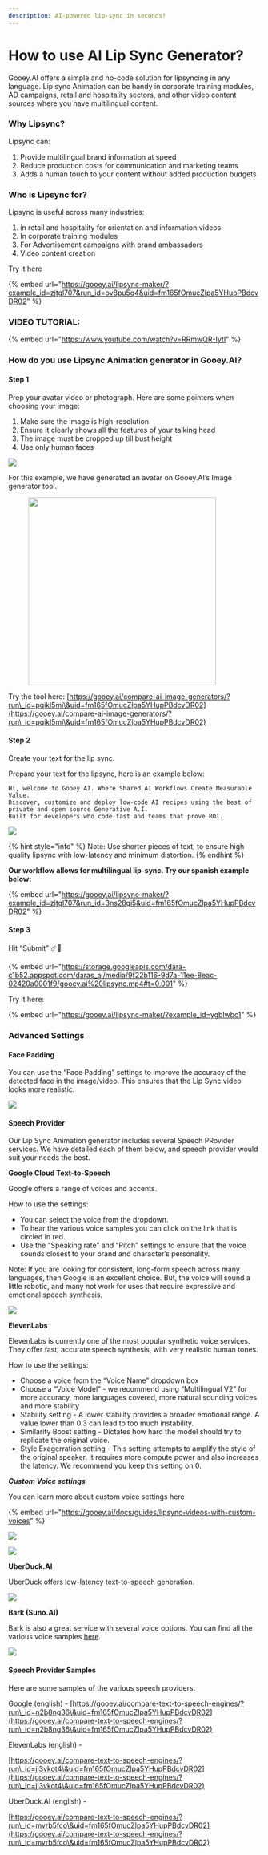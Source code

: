 ```yaml
---
description: AI-powered lip-sync in seconds!
---
```


# How to use AI Lip Sync Generator?

Gooey.AI offers a simple and no-code solution for lipsyncing in any language. Lip sync Animation can be handy in corporate training modules, AD campaigns, retail and hospitality sectors, and other video content sources where you have multilingual content.

### Why Lipsync? <a href="#cu1xpothtpzq" id="cu1xpothtpzq"></a>

Lipsync can:

1. Provide multilingual brand information at speed
2. Reduce production costs for communication and marketing teams
3. Adds a human touch to your content without added production budgets

### Who is Lipsync for? <a href="#etv8n37xo8ms" id="etv8n37xo8ms"></a>

Lipsync is useful across many industries:

1. in retail and hospitality for orientation and information videos
2. In corporate training modules
3. For Advertisement campaigns with brand ambassadors
4. Video content creation

Try it here

{% embed url="https://gooey.ai/lipsync-maker/?example_id=zjtgl707&run_id=ov8pu5q4&uid=fm165fOmucZlpa5YHupPBdcvDR02" %}

### VIDEO TUTORIAL: <a href="#id-7e9v4rbb98rg" id="id-7e9v4rbb98rg"></a>

{% embed url="https://www.youtube.com/watch?v=RRmwQR-IytI" %}

### How do you use Lipsync Animation generator in Gooey.AI? <a href="#id-7e9v4rbb98rg" id="id-7e9v4rbb98rg"></a>

#### Step 1 <a href="#id-3akkpf7ao60t" id="id-3akkpf7ao60t"></a>

Prep your avatar video or photograph. Here are some pointers when choosing your image:

1. Make sure the image is high-resolution
2. Ensure it clearly shows all the features of your talking head
3. The image must be cropped up till bust height
4. Use only human faces

![](<../../.gitbook/assets/0 (3).png>)

For this example, we have generated an avatar on Gooey.AI’s Image generator tool.

<figure><img src="https://storage.googleapis.com/dara-c1b52.appspot.com/daras_ai/media/c4bd6b86-8070-11ee-94c2-02420a0001ee/gooey.ai%20-%20Create%20a%20beautiful%20black%20and%20white%20il...%20of%20the%20graphic%20novelist%20and%20artist%20Robert%20crumb.png" alt="" width="375"><figcaption></figcaption></figure>

Try the tool here: [https://gooey.ai/compare-ai-image-generators/?run\_id=pqikl5mi\&uid=fm165fOmucZlpa5YHupPBdcvDR02](https://gooey.ai/compare-ai-image-generators/?run\_id=pqikl5mi\&uid=fm165fOmucZlpa5YHupPBdcvDR02)

#### Step 2 <a href="#id-5v4axqcj5yym" id="id-5v4axqcj5yym"></a>

Create your text for the lip sync.

Prepare your text for the lipsync, here is an example below:

```
Hi, welcome to Gooey.AI. Where Shared AI Workflows Create Measurable Value.
Discover, customize and deploy low-code AI recipes using the best of private and open source Generative A.I.
Built for developers who code fast and teams that prove ROI. 
```

![](<../../.gitbook/assets/1 (3).png>)

{% hint style="info" %}
Note: Use shorter pieces of text, to ensure high quality lipsync with low-latency and minimum distortion.
{% endhint %}

**Our workflow allows for multilingual lip-sync. Try our spanish example below:**

{% embed url="https://gooey.ai/lipsync-maker/?example_id=zjtgl707&run_id=3ns28gi5&uid=fm165fOmucZlpa5YHupPBdcvDR02" %}

#### Step 3 <a href="#q7xfnhgt39oc" id="q7xfnhgt39oc"></a>

Hit “Submit” :comet::rocket:

{% embed url="https://storage.googleapis.com/dara-c1b52.appspot.com/daras_ai/media/9f22b116-9d7a-11ee-8eac-02420a0001f9/gooey.ai%20lipsync.mp4#t=0.001" %}

Try it here:

{% embed url="https://gooey.ai/lipsync-maker/?example_id=ygblwbc1" %}

### Advanced Settings <a href="#bek5b9uth2re" id="bek5b9uth2re"></a>

#### Face Padding <a href="#id-7micoj491pkj" id="id-7micoj491pkj"></a>

You can use the “Face Padding” settings to improve the accuracy of the detected face in the image/video. This ensures that the Lip Sync video looks more realistic.

![](<../../.gitbook/assets/2 (1).png>)

#### &#x20;<a href="#id-5272lwq3flrn" id="id-5272lwq3flrn"></a>

#### Speech Provider <a href="#a5bhfdq8ob29" id="a5bhfdq8ob29"></a>

Our Lip Sync Animation generator includes several Speech PRovider services. We have detailed each of them below, and speech provider would suit your needs the best.

**Google Cloud Text-to-Speech**

Google offers a range of voices and accents.

How to use the settings:

* You can select the voice from the dropdown.
* To hear the various voice samples you can click on the link that is circled in red.
* Use the “Speaking rate” and “Pitch” settings to ensure that the voice sounds closest to your brand and character’s personality.

Note: If you are looking for consistent, long-form speech across many languages, then Google is an excellent choice. But, the voice will sound a little robotic, and many not work for uses that require expressive and emotional speech synthesis.

![](../../.gitbook/assets/3.png)

**ElevenLabs**

ElevenLabs is currently one of the most popular synthetic voice services. They offer fast, accurate speech synthesis, with very realistic human tones.

How to use the settings:

* Choose a voice from the “Voice Name” dropdown box
* Choose a “Voice Model” - we recommend using “Multilingual V2” for more accuracy, more languages covered, more natural sounding voices and more stability
* Stability setting - A lower stability provides a broader emotional range. A value lower than 0.3 can lead to too much instability.
* Similarity Boost setting - Dictates how hard the model should try to replicate the original voice.
* Style Exagerration setting - This setting attempts to amplify the style of the original speaker. It requires more compute power and also increases the latency. We recommend you keep this setting on 0.

_**Custom Voice settings**_

You can learn more about custom voice settings here

{% embed url="https://gooey.ai/docs/guides/lipsync-videos-with-custom-voices" %}

![](../../.gitbook/assets/4.png)

![](../../.gitbook/assets/5.png)

**UberDuck.AI**

UberDuck offers low-latency text-to-speech generation.&#x20;

![](../../.gitbook/assets/6.png)

**Bark (Suno.AI)**

Bark is also a great service with several voice options. You can find all the various voice samples [here](https://suno-ai.notion.site/8b8e8749ed514b0cbf3f699013548683?v=bc67cff786b04b50b3ceb756fd05f68c).

![](../../.gitbook/assets/7.png)

#### Speech Provider Samples <a href="#nvegkpa38hjm" id="nvegkpa38hjm"></a>

Here are some samples of the various speech providers.

Google (english) - [https://gooey.ai/compare-text-to-speech-engines/?run\_id=n2b8ng36\&uid=fm165fOmucZlpa5YHupPBdcvDR02](https://gooey.ai/compare-text-to-speech-engines/?run\_id=n2b8ng36\&uid=fm165fOmucZlpa5YHupPBdcvDR02)

ElevenLabs (english) -

[https://gooey.ai/compare-text-to-speech-engines/?run\_id=jj3vkot4\&uid=fm165fOmucZlpa5YHupPBdcvDR02](https://gooey.ai/compare-text-to-speech-engines/?run\_id=jj3vkot4\&uid=fm165fOmucZlpa5YHupPBdcvDR02)

UberDuck.AI (english) -

[https://gooey.ai/compare-text-to-speech-engines/?run\_id=mvrb5fco\&uid=fm165fOmucZlpa5YHupPBdcvDR02](https://gooey.ai/compare-text-to-speech-engines/?run\_id=mvrb5fco\&uid=fm165fOmucZlpa5YHupPBdcvDR02)
